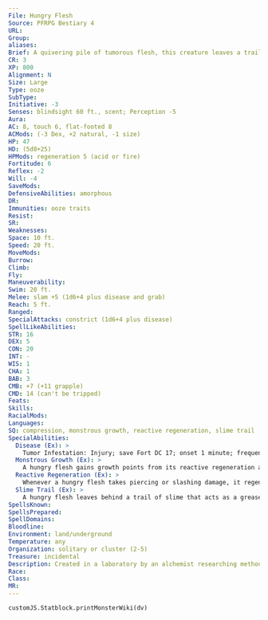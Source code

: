 ```yaml
---
File: Hungry Flesh
Source: PFRPG Bestiary 4
URL: 
Group: 
aliases: 
Brief: A quivering pile of tumorous flesh, this creature leaves a trail of slime as it hungrily searches for sustenance.
CR: 3
XP: 800
Alignment: N
Size: Large
Type: ooze
SubType: 
Initiative: -3
Senses: blindsight 60 ft., scent; Perception -5
Aura: 
AC: 8, touch 6, flat-footed 8
ACMods: (-3 Dex, +2 natural, -1 size)
HP: 47
HD: (5d8+25)
HPMods: regeneration 5 (acid or fire)
Fortitude: 6
Reflex: -2
Will: -4
SaveMods: 
DefensiveAbilities: amorphous
DR: 
Immunities: ooze traits
Resist: 
SR: 
Weaknesses: 
Space: 10 ft.
Speed: 20 ft.
MoveMods: 
Burrow: 
Climb: 
Fly: 
Maneuverability: 
Swim: 20 ft.
Melee: slam +5 (1d6+4 plus disease and grab)
Reach: 5 ft.
Ranged: 
SpecialAttacks: constrict (1d6+4 plus disease)
SpellLikeAbilities: 
STR: 16
DEX: 5
CON: 20
INT: -
WIS: 1
CHA: 1
BAB: 3
CMB: +7 (+11 grapple)
CMD: 14 (can't be tripped)
Feats: 
Skills: 
RacialMods: 
Languages: 
SQ: compression, monstrous growth, reactive regeneration, slime trail
SpecialAbilities:
  Disease (Ex): >
    Tumor Infestation: Injury; save Fort DC 17; onset 1 minute; frequency 1/day; effect 1d2 Con and 1d2 Cha; cure 2 consecutive saves. Anyone who dies from tumor infestation turns into a hungry flesh 1d4 hours later. The save DC is Constitution-based.
  Monstrous Growth (Ex): >
    A hungry flesh gains growth points from its reactive regeneration ability or from eating creatures. When it consumes a creature that's been dead no more than an hour, it gains 1 growth point if that creature is of its size or one size category smaller, or 2 growth points if its meal is larger than it is. Eating a creature takes a full-round action if it is the same size or smaller than the hungry flesh or 1 minute if it is larger. Each time a hungry flesh reaches 5 growth points, it gains the giant creature simple template. This template stacks with itself each time the hungry flesh gains another 5 growth points, but the hungry flesh can't increase its size beyond Gargantuan. When it stops gaining growth points, a hungry flesh loses a single application of the giant creature simple template for each hour that passes.
  Reactive Regeneration (Ex): >
    Whenever a hungry flesh takes piercing or slashing damage, it regenerates 5 hit points and gains 1 growth point.
  Slime Trail (Ex): >
    A hungry flesh leaves behind a trail of slime that acts as a grease spell (DC 17). Any living creature that touches this slime with bare flesh must succeed at a Fortitude save (with a +4 bonus) or contract tumor infestation. The slime dries up after 1 minute. The save DC is Constitution-based.
SpellsKnown: 
SpellsPrepared: 
SpellDomains: 
Bloodline: 
Environment: land/underground
Temperature: any
Organization: solitary or cluster (2-5)
Treasure: incidental
Description: Created in a laboratory by an alchemist researching methods of regenerating human flesh, a hungry flesh is a freakish creature made of aggressive, malignant tissue. It lives only to feed and grow, and must consume large amounts of plant and animal matter to sustain itself. Each day, a hungry flesh must consume its own weight in food. A hungry flesh resists attempts to cut or pierce it, quickly repairing the damage and creating new fleshy growths. With the right food and attacks to catalyze its growth, a hungry flesh can balloon to twice its normal size in minutes. A hungry flesh can grow to Gargantuan size. A hungry flesh starts out at approximately 7 feet in diameter, and weighs 3,000 pounds.
Race: 
Class: 
MR: 
---
```

```dataviewjs
customJS.Statblock.printMonsterWiki(dv)
```
